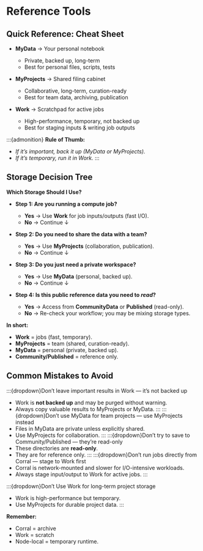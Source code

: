 # Reference Tools

## Quick Reference: Cheat Sheet

* **MyData** → Your personal notebook

  * Private, backed up, long-term
  * Best for personal files, scripts, tests

* **MyProjects** → Shared filing cabinet

  * Collaborative, long-term, curation-ready
  * Best for team data, archiving, publication

* **Work** → Scratchpad for active jobs

  * High-performance, temporary, not backed up
  * Best for staging inputs & writing job outputs

:::{admonition} **Rule of Thumb:**

* *If it’s important, back it up (MyData or MyProjects).*
* *If it’s temporary, run it in Work.*
:::

## Storage Decision Tree
**Which Storage Should I Use?**

* **Step 1: Are you running a compute job?**

  * **Yes** → Use **Work** for job inputs/outputs (fast I/O).
  * **No** → Continue ↓

* **Step 2: Do you need to share the data with a team?**

  * **Yes** → Use **MyProjects** (collaboration, publication).
  * **No** → Continue ↓

* **Step 3: Do you just need a private workspace?**

  * **Yes** → Use **MyData** (personal, backed up).
  * **No** → Continue ↓

* **Step 4: Is this public reference data you need to *read*?**

  * **Yes** → Access from **CommunityData** or **Published** (read-only).
  * **No** → Re-check your workflow; you may be mixing storage types.

**In short:**

* **Work** = jobs (fast, temporary).
* **MyProjects** = team (shared, curation-ready).
* **MyData** = personal (private, backed up).
* **Community/Published** = reference only.


## Common Mistakes to Avoid

:::{dropdown}Don’t leave important results in Work — it’s not backed up
   * Work is **not backed up** and may be purged without warning.
   * Always copy valuable results to MyProjects or MyData.
:::
:::{dropdown}Don’t use MyData for team projects — use MyProjects instead
   * Files in MyData are private unless explicitly shared.
   * Use MyProjects for collaboration.
:::
:::{dropdown}Don’t try to save to Community/Published — they’re read-only
   * These directories are **read-only**.
   * They are for reference only.
:::
:::{dropdown}Don’t run jobs directly from Corral — stage to Work first
   * Corral is network-mounted and slower for I/O-intensive workloads.
   * Always stage input/output to Work for active jobs.
:::


:::{dropdown}Don’t Use Work for long-term project storage
   * Work is high-performance but temporary.
   * Use MyProjects for durable project data.
:::

**Remember:** 
* Corral = archive
* Work = scratch
* Node-local = temporary runtime.

